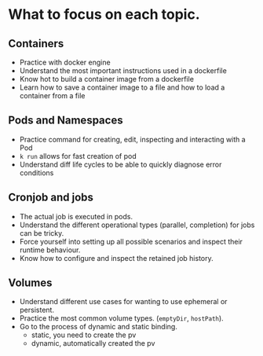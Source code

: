 # What to focus on each topic.

<!-- toc -->

## Containers
- Practice with docker engine
- Understand the most important instructions used in a dockerfile
- Know hot to build a container image from a dockerfile
- Learn how to save a container image to a file and how to load a container
  from a file

## Pods and Namespaces

- Practice command for creating, edit, inspecting and interacting with a Pod
- `k run` allows for fast creation of pod
- Understand diff life cycles to be able to quickly diagnose error conditions


## Cronjob and jobs

- The actual job is executed in pods.
- Understand the different operational types (parallel, completion) for jobs
  can be tricky.
- Force yourself into setting up all possible scenarios and inspect their
  runtime behaviour.
- Know how to configure and inspect the retained job history.

## Volumes

- Understand different use cases for wanting to use ephemeral or persistent.
- Practice the most common volume types. (`emptyDir`, `hostPath`).
- Go to the process of dynamic and static binding.
  - static, you need to create the pv
  - dynamic, automatically created the pv
